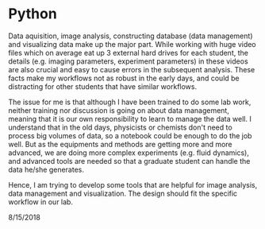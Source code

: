 # Python

Data aquisition, image analysis, constructing database (data management) and visualizing data make up the major part. While working with huge video files which on average eat up 3 external hard drives for each student, the details (e.g. imaging parameters, experiment parameters) in these videos are also crucial and easy to cause errors in the subsequent analysis. These facts make my workflows not as robust in the early days, and could be distracting for other students that have similar workflows. 

The issue for me is that although I have been trained to do some lab work, neither training nor discussion is going on about data management, meaning that it is our own responsibility to learn to manage the data well. I understand that in the old days, physicists or chemists don't need to process big volumes of data, so a notebook could be enough to do the job well. But as the equipments and methods are getting more and more advanced, we are doing more complex experiments (e.g. fluid dynamics), and advanced tools are needed so that a graduate student can handle the data he/she generates. 

Hence, I am trying to develop some tools that are helpful for image analysis, data management and visualization. The design should fit the specific workflow in our lab. 

8/15/2018
